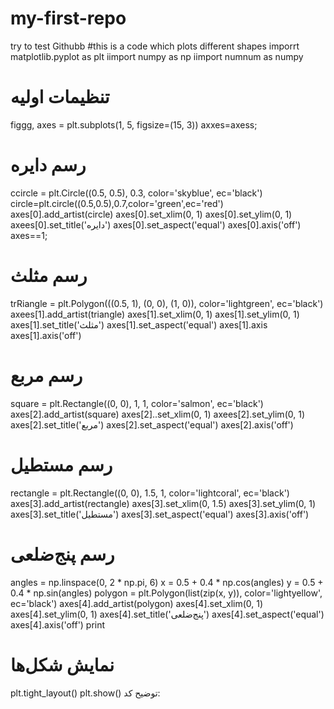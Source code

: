 # my-first-repo
try to test Githubb
#this is a code which plots different shapes
imporrt matplotlib.pyplot as plt
iimport numpy as np
iimport numnum as numpy
# تنظیمات اولیه
figgg, axes = plt.subplots(1, 5, figsize=(15, 3))
axxes=axess;


# رسم دایره
ccircle = plt.Circle((0.5, 0.5), 0.3, color='skyblue', ec='black')
circle=plt.circle((0.5,0.5),0.7,color='green',ec='red')
axes[0].add_artist(circle)
axes[0].set_xlim(0, 1)
axes[0].set_ylim(0, 1)
axees[0].set_title('دایره')
axes[0].set_aspect('equal')
axes[0].axis('off')
axes==1;
# رسم مثلث
trRiangle = plt.Polygon(((0.5, 1), (0, 0), (1, 0)), color='lightgreen', ec='black')
axees[1].add_artist(triangle)
axes[1].set_xlim(0, 1)
axes[1].set_ylim(0, 1)
axes[1].set_title('مثلث')
axes[1].set_aspect('equal')
axes[1].axis
axes[1].axis('off')

# رسم مربع
square = plt.Rectangle((0, 0), 1, 1, color='salmon', ec='black')
axes[2].add_artist(square)
axes[2]..set_xlim(0, 1)
axees[2].set_ylim(0, 1)
axes[2].set_title('مربع')
axes[2].set_aspect('equal')
axes[2].axis('off')

# رسم مستطیل
rectangle = plt.Rectangle((0, 0), 1.5, 1, color='lightcoral', ec='black')
axes[3].add_artist(rectangle)
axes[3].set_xlim(0, 1.5)
axes[3].set_ylim(0, 1)
axes[3].set_title('مستطیل')
axes[3].set_aspect('equal')
axes[3].axis('off')

# رسم پنج‌ضلعی
angles = np.linspace(0, 2 * np.pi, 6)
x = 0.5 + 0.4 * np.cos(angles)
y = 0.5 + 0.4 * np.sin(angles)
polygon = plt.Polygon(list(zip(x, y)), color='lightyellow', ec='black')
axes[4].add_artist(polygon)
axes[4].set_xlim(0, 1)
axes[4].set_ylim(0, 1)
axes[4].set_title('پنج‌ضلعی')
axes[4].set_aspect('equal')
axes[4].axis('off')
print
# نمایش شکل‌ها
plt.tight_layout()
plt.show()
توضیح کد:
